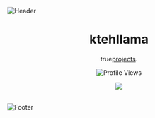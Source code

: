 
![Header](./header.png)

<h1 align="center">ktehllama</h1>
<p align="center">true<a href="https://github.com/ktehllama?tab=repositories">projects</a>.</p>
  <p align="center">
    <img src="https://komarev.com/ghpvc/?username=ktehllama&style=for-the-badge&color=red" alt="Profile Views">
  </p>
</a>

<p align="center">
  <img src="https://discord.c99.nl/widget/theme-4/680154732567855259.png"/>
  <br />
  <br />
</p>

![Footer](./footer.png)

